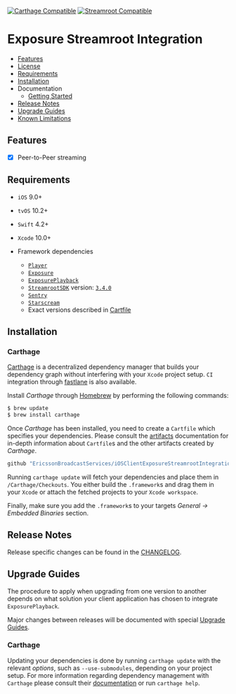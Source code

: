 [![Carthage Compatible](https://img.shields.io/badge/Carthage-compatible-4BC51D.svg?style=flat)](https://github.com/Carthage/Carthage)
[![Streamroot Compatible](https://img.shields.io/badge/streamroot-compatible-12a5ed.svg?style=flat)](https://streamroot.io)

# Exposure Streamroot Integration

* [Features](#features)
* [License](https://github.com/EricssonBroadcastServices/iOSClientExposureStreamrootIntegration/blob/master/LICENSE)
* [Requirements](#requirements)
* [Installation](#installation)
* Documentation
    - [Getting Started](https://github.com/EricssonBroadcastServices/iOSClientExposureStreamrootIntegration/getting-started.md)
* [Release Notes](#release-notes)
* [Upgrade Guides](#upgrade-guides)
* [Known Limitations](https://github.com/EricssonBroadcastServices/iOSClientExposureStreamrootIntegration/blob/master/KNOWN_LIMITATIONS.md)

## Features

- [x] Peer-to-Peer streaming

## Requirements

* `iOS` 9.0+
* `tvOS` 10.2+
* `Swift` 4.2+
* `Xcode` 10.0+

* Framework dependencies
    - [`Player`](https://github.com/EricssonBroadcastServices/iOSClientPlayer)
    - [`Exposure`](https://github.com/EricssonBroadcastServices/iOSClientExposure)
    - [`ExposurePlayback`](https://github.com/EricssonBroadcastServices/iOSClientExposure)
    - [`StreamrootSDK`](https://support.streamroot.io/hc/en-us/sections/115000729153-iOS-and-tvOS) version: [`3.4.0`](https://sdk.streamroot.io/ios/3.4.0/StreamrootSDK.framework.zip)
    - [`Sentry`](https://github.com/getsentry/sentry-cocoa)
    - [`Starscream`](https://github.com/daltoniam/Starscream)
    - Exact versions described in [Cartfile](https://github.com/EricssonBroadcastServices/iOSClientExposureStreamrootIntegration/blob/master/Cartfile)

## Installation

### Carthage
[Carthage](https://github.com/Carthage/Carthage) is a decentralized dependency manager that builds your dependency graph without interfering with your `Xcode` project setup. `CI` integration through [fastlane](https://github.com/fastlane/fastlane) is also available.

Install *Carthage* through [Homebrew](https://brew.sh) by performing the following commands:

```sh
$ brew update
$ brew install carthage
```

Once *Carthage* has been installed, you need to create a `Cartfile` which specifies your dependencies. Please consult the [artifacts](https://github.com/Carthage/Carthage/blob/master/Documentation/Artifacts.md) documentation for in-depth information about `Cartfile`s and the other artifacts created by *Carthage*.

```sh
github "EricssonBroadcastServices/iOSClientExposureStreamrootIntegration"
```

Running `carthage update` will fetch your dependencies and place them in `/Carthage/Checkouts`. You either build the `.framework`s and drag them in your `Xcode` or attach the fetched projects to your `Xcode workspace`.

Finally, make sure you add the `.framework`s to your targets *General -> Embedded Binaries* section.

## Release Notes
Release specific changes can be found in the [CHANGELOG](https://github.com/EricssonBroadcastServices/iOSClientExposureStreamrootIntegration/blob/master/CHANGELOG.md).

## Upgrade Guides
The procedure to apply when upgrading from one version to another depends on what solution your client application has chosen to integrate `ExposurePlayback`.

Major changes between releases will be documented with special [Upgrade Guides](https://github.com/EricssonBroadcastServices/iOSClientExposureStreamrootIntegration/blob/master/UPGRADE_GUIDE.md).

### Carthage
Updating your dependencies is done by running  `carthage update` with the relevant *options*, such as `--use-submodules`, depending on your project setup. For more information regarding dependency management with `Carthage` please consult their [documentation](https://github.com/Carthage/Carthage/blob/master/README.md) or run `carthage help`.
